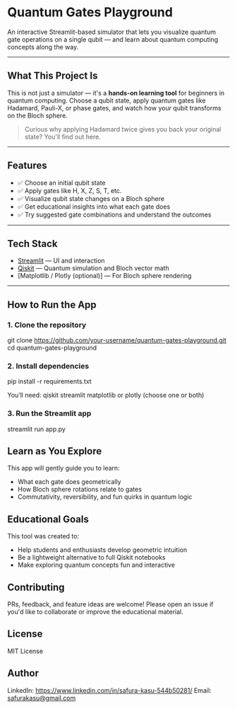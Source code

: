 # Quantum Gates Playground

An interactive Streamlit-based simulator that lets you visualize quantum gate operations on a single qubit — and learn about quantum computing concepts along the way.

---

## What This Project Is

This is not just a simulator — it's a **hands-on learning tool** for beginners in quantum computing. Choose a qubit state, apply quantum gates like Hadamard, Pauli-X, or phase gates, and watch how your qubit transforms on the Bloch sphere.

> Curious why applying Hadamard twice gives you back your original state? You'll find out here.

---

## Features

- ✅ Choose an initial qubit state
- ✅ Apply gates like H, X, Z, S, T, etc.
- ✅ Visualize qubit state changes on a Bloch sphere
- ✅ Get educational insights into what each gate does
- ✅ Try suggested gate combinations and understand the outcomes

---

## Tech Stack

- [Streamlit](https://streamlit.io/) — UI and interaction
- [Qiskit](https://qiskit.org/) — Quantum simulation and Bloch vector math
- [Matplotlib / Plotly (optional)] — For Bloch sphere rendering

---

## How to Run the App

### 1. Clone the repository

git clone https://github.com/your-username/quantum-gates-playground.git
cd quantum-gates-playground

### 2. Install dependencies

pip install -r requirements.txt

You’ll need:
qiskit
streamlit
matplotlib or plotly (choose one or both)

### 3. Run the Streamlit app
streamlit run app.py

## Learn as You Explore
This app will gently guide you to learn:

- What each gate does geometrically
- How Bloch sphere rotations relate to gates
- Commutativity, reversibility, and fun quirks in quantum logic


## Educational Goals
This tool was created to:

- Help students and enthusiasts develop geometric intuition
- Be a lightweight alternative to full Qiskit notebooks
- Make exploring quantum concepts fun and interactive


## Contributing
PRs, feedback, and feature ideas are welcome!
Please open an issue if you'd like to collaborate or improve the educational material.

## License
MIT License

## Author
LinkedIn: https://www.linkedin.com/in/safura-kasu-544b50281/ Email: safurakasu@gmail.com
